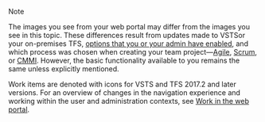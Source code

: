 
<a id="image-diff"></a>  

>[!NOTE]  
>The images you see from your web portal may differ from the images you see in this topic. These differences result from updates made to VSTSor your on-premises TFS, [options that you or your admin have enabled](/vsts/collaborate/preview-features), and which process was chosen when creating your team project&mdash;[Agile](/vsts/work/guidance/agile-process), [Scrum](/vsts/work/guidance/scrum-process), or [CMMI](/vsts/work/guidance/cmmi-process). However, the basic functionality available to you remains the same unless explicitly mentioned. 
>
>Work items are denoted with icons for VSTS and TFS 2017.2 and later versions. For an overview of changes in the navigation experience and working within the user and administration contexts, see [Work in the web portal](/vsts/connect/work-web-portal#admin-context). 
